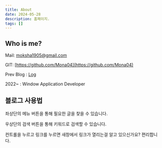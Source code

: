 ```yaml
---
title: About
date: 2024-05-28
description: 홈페이지.
tags: []
---
```



## Who is me?

Mail: moksha1905@gmail.com

GIT: [https://github.com/Mona04](https://github.com/Mona04)

Prev Blog : [Log](https://mona04.github.io/)

2022~ : Window Application Developer

## 블로그 사용법

좌상단의 메뉴 버튼을 통해 필요한 글을 찾을 수 있습니다.

우상단의 검색 버튼을 통해 키워드로 검색할 수 있습니다.

컨트롤을 누르고 링크를 누르면 새창에서 링크가 열리는걸 알고 있으신가요? 편리합니다.